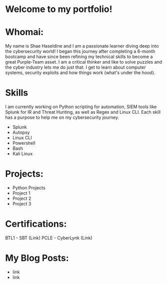 # Welcome to my portfolio!

# Whomai:
My name is Shae Haseldine and I am a passionate learner diving deep into the cybersecurity world! I began this journey after completing a 6-month bootcamp and have since been refining my technical skills to become a great Purple-Team asset. I am a critical thinker and like to solve puzzles and the cyber industry lets me do just that. I get to learn about computer systems, security exploits and how things work (what's under the hood). 

# Skills
I am currently working on Python scripting for automation, SIEM tools like Splunk for IR and Threat Hunting, as well as Regex and Linux CLI. Each skill has a purpose to help me on my cybersecurity journey.   
- Splunk
- Autopsy
- Linux CLI
- Powershell
- Bash
- Kali Linux

# Projects:
- Python Projects
- Project 1
- Project 2
- Project 3

# Certifications:
BTL1 - SBT (Link)
PCLE - CyberLynk (Link)

# My Blog Posts:
- link
- link
